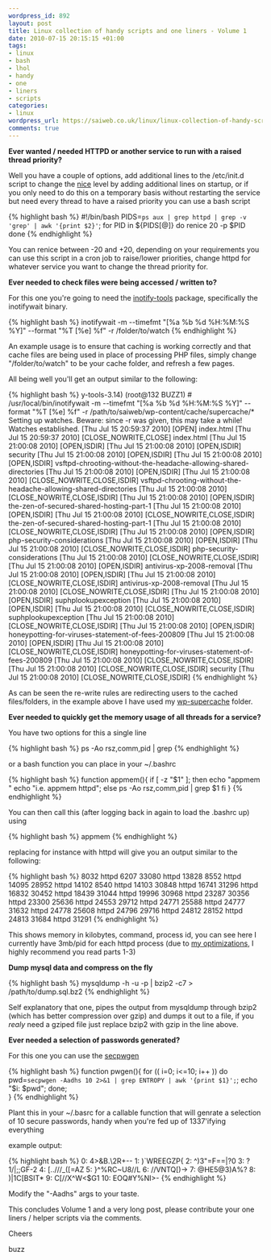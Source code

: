 ```yaml
--- 
wordpress_id: 892
layout: post
title: Linux collection of handy scripts and one liners - Volume 1
date: 2010-07-15 20:15:15 +01:00
tags: 
- linux
- bash
- lhol
- handy
- one
- liners
- scripts
categories: 
- linux
wordpress_url: https://saiweb.co.uk/linux/linux-collection-of-handy-scripts-and-one-liners-volume-1
comments: true
---
```

<strong>Ever wanted / needed HTTPD or another service to run with a raised thread priority?</strong>

Well you have a couple of options, add additional lines to the /etc/init.d script to change the <a href="https://linux.about.com/library/cmd/blcmdl1_nice.htm">nice</a> level by adding additional lines on startup, or if you only need to do this on a temporary basis without restarting the service but need every thread to have a raised priority you can use a bash script 

{% highlight bash %}
#!/bin/bash
PIDS=`ps aux | grep httpd | grep -v 'grep' | awk '{print $2}'`;
for PID in ${PIDS[@]}
do 
        renice 20 -p $PID
done
{% endhighlight %}

You can renice between -20 and +20, depending on your requirements you can use this script in a cron job  to raise/lower priorities, change httpd for whatever service you want to change the thread priority for.

<strong>Ever needed to check files were being accessed / written to?</strong>

For this one you're going to need the <a href="https://wiki.github.com/rvoicilas/inotify-tools">inotify-tools</a> package, specifically the inotifywait binary.

{% highlight bash %}
inotifywait -m --timefmt "[%a %b %d %H:%M:%S %Y]" --format "%T [%e] %f" -r /folder/to/watch
{% endhighlight %}

An example usage is to ensure that caching is working correctly and that cache files are being used in place of processing PHP files, simply change "/folder/to/watch" to be your cache folder, and refresh a few pages.

All being well you'll get an output similar to the following:

{% highlight bash %}
y-tools-3.14)
(root@132 BUZZ1) # /usr/local/bin/inotifywait -m --timefmt "[%a %b %d %H:%M:%S %Y]" --format "%T [%e] %f" -r /path/to/saiweb/wp-content/cache/supercache/*
Setting up watches.  Beware: since -r was given, this may take a while!
Watches established.
[Thu Jul 15 20:59:37 2010] [OPEN] index.html
[Thu Jul 15 20:59:37 2010] [CLOSE_NOWRITE,CLOSE] index.html
[Thu Jul 15 21:00:08 2010] [OPEN,ISDIR] 
[Thu Jul 15 21:00:08 2010] [OPEN,ISDIR] security
[Thu Jul 15 21:00:08 2010] [OPEN,ISDIR] 
[Thu Jul 15 21:00:08 2010] [OPEN,ISDIR] vsftpd-chrooting-without-the-headache-allowing-shared-directories
[Thu Jul 15 21:00:08 2010] [OPEN,ISDIR] 
[Thu Jul 15 21:00:08 2010] [CLOSE_NOWRITE,CLOSE,ISDIR] vsftpd-chrooting-without-the-headache-allowing-shared-directories
[Thu Jul 15 21:00:08 2010] [CLOSE_NOWRITE,CLOSE,ISDIR] 
[Thu Jul 15 21:00:08 2010] [OPEN,ISDIR] the-zen-of-secured-shared-hosting-part-1
[Thu Jul 15 21:00:08 2010] [OPEN,ISDIR] 
[Thu Jul 15 21:00:08 2010] [CLOSE_NOWRITE,CLOSE,ISDIR] the-zen-of-secured-shared-hosting-part-1
[Thu Jul 15 21:00:08 2010] [CLOSE_NOWRITE,CLOSE,ISDIR] 
[Thu Jul 15 21:00:08 2010] [OPEN,ISDIR] php-security-considerations
[Thu Jul 15 21:00:08 2010] [OPEN,ISDIR] 
[Thu Jul 15 21:00:08 2010] [CLOSE_NOWRITE,CLOSE,ISDIR] php-security-considerations
[Thu Jul 15 21:00:08 2010] [CLOSE_NOWRITE,CLOSE,ISDIR] 
[Thu Jul 15 21:00:08 2010] [OPEN,ISDIR] antivirus-xp-2008-removal
[Thu Jul 15 21:00:08 2010] [OPEN,ISDIR] 
[Thu Jul 15 21:00:08 2010] [CLOSE_NOWRITE,CLOSE,ISDIR] antivirus-xp-2008-removal
[Thu Jul 15 21:00:08 2010] [CLOSE_NOWRITE,CLOSE,ISDIR] 
[Thu Jul 15 21:00:08 2010] [OPEN,ISDIR] suphplookupexception
[Thu Jul 15 21:00:08 2010] [OPEN,ISDIR] 
[Thu Jul 15 21:00:08 2010] [CLOSE_NOWRITE,CLOSE,ISDIR] suphplookupexception
[Thu Jul 15 21:00:08 2010] [CLOSE_NOWRITE,CLOSE,ISDIR] 
[Thu Jul 15 21:00:08 2010] [OPEN,ISDIR] honeypotting-for-viruses-statement-of-fees-200809
[Thu Jul 15 21:00:08 2010] [OPEN,ISDIR] 
[Thu Jul 15 21:00:08 2010] [CLOSE_NOWRITE,CLOSE,ISDIR] honeypotting-for-viruses-statement-of-fees-200809
[Thu Jul 15 21:00:08 2010] [CLOSE_NOWRITE,CLOSE,ISDIR] 
[Thu Jul 15 21:00:08 2010] [CLOSE_NOWRITE,CLOSE,ISDIR] security
[Thu Jul 15 21:00:08 2010] [CLOSE_NOWRITE,CLOSE,ISDIR]
{% endhighlight %}

As can be seen the re-write rules are redirecting users to the cached files/folders, in the example above I have used my <a href="https://wordpress.org/extend/plugins/wp-super-cache/">wp-supercache</a> folder.

<strong>Ever needed to quickly get the memory usage of all threads for a service?</strong>

You have two options for this a single line

{% highlight bash %}
 ps -Ao rsz,comm,pid | grep <process name>
{% endhighlight %}

or a bash function you can place in your ~/.bashrc

{% highlight bash %}
function appmem(){
	if [ -z "$1" ]; then
		echo "appmem <string to filter>"
		echo "i.e. appmem httpd";
	else
		ps -Ao rsz,comm,pid | grep $1
	fi
}
{% endhighlight %}

You can then call this (after logging back in again to load the .bashrc up) using

{% highlight bash %}
appmem <filter>
{% endhighlight %}

replacing <filter> for instance with httpd will give you an output similar to the following:

{% highlight bash %}
8032 httpd            6207
33080 httpd           13828
 8552 httpd           14095
28952 httpd           14102
 8540 httpd           14103
30848 httpd           16741
31296 httpd           16832
30452 httpd           18439
31044 httpd           19996
30968 httpd           23287
30356 httpd           23300
25636 httpd           24553
29712 httpd           24771
25588 httpd           24777
31632 httpd           24778
25608 httpd           24796
29716 httpd           24812
28152 httpd           24813
31684 httpd           31291
{% endhighlight %}

This shows memory in kilobytes, command, process id, you can see here I currently have 3mb/pid for each httpd process (due to <a href="https://www.saiweb.co.uk/linux/optimizing-apache-for-high-load-sites-part-3">my optimizations</a>, I highly recommend you read parts 1-3)

<strong>Dump mysql data and compress on the fly</strong>

{% highlight bash %}
mysqldump -h <host> -u <user> -p <dbname> | bzip2 -c7 > /path/to/dump.sql.bz2
{% endhighlight %}

Self explanatory that one, pipes the output from mysqldump through bzip2 (which has better compression over gzip) and dumps it out to a file, if you _realy_ need a gziped file just replace bzip2 with gzip in the line above. 

<strong>Ever needed a selection of passwords generated?</strong>

For this one you can use the <a href="https://linux.die.net/man/1/secpwgen">secpwgen</a>

{% highlight bash %}
function pwgen(){
        for (( i=0; i<=10; i++ )) do pwd=`secpwgen -Aadhs 10 2>&1 | grep ENTROPY | awk '{print $1}';`; echo "$i: $pwd"; done;   
}
{% endhighlight %}

Plant this in your ~/.basrc for a callable function that will genrate a selection of 10 secure passwords, handy when you're fed up of 1337'ifying everything

example output:

{% highlight bash %}
0: 4>&B.\2R+--
1: )`WREEGZP{
2: ^)3"=F==|?0
3: ?1/|;;GF-2
4: [..///_([=AZ
5: }^%RC~U8//L
6: \//VNTQ[)->
7: @HE5@3)A%?
8: )|1C[BSIT*
9: C[//X^W<$G1
10: EOQ#Y%NI>-
{% endhighlight %}

Modify the "-Aadhs" args to your taste.


This concludes Volume 1 and a very long post, please contribute your one liners / helper scripts via the comments.

Cheers

buzz

